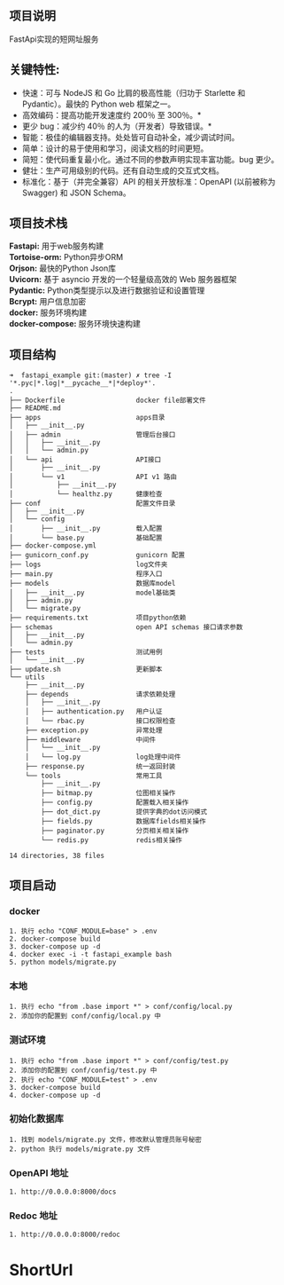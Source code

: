 ## 项目说明

 FastApi实现的短网址服务


## 关键特性:

- 快速：可与 NodeJS 和 Go 比肩的极高性能（归功于 Starlette 和 Pydantic）。最快的 Python web 框架之一。
- 高效编码：提高功能开发速度约 200％ 至 300％。*
- 更少 bug：减少约 40％ 的人为（开发者）导致错误。*
- 智能：极佳的编辑器支持。处处皆可自动补全，减少调试时间。
- 简单：设计的易于使用和学习，阅读文档的时间更短。
- 简短：使代码重复最小化。通过不同的参数声明实现丰富功能。bug 更少。
- 健壮：生产可用级别的代码。还有自动生成的交互式文档。
- 标准化：基于（并完全兼容）API 的相关开放标准：OpenAPI (以前被称为 Swagger) 和 JSON Schema。

## 项目技术栈

**Fastapi:**  用于web服务构建  
**Tortoise-orm:** Python异步ORM  
**Orjson:** 最快的Python Json库  
**Uvicorn:** 基于 asyncio 开发的一个轻量级高效的 Web 服务器框架  
**Pydantic:** Python类型提示以及进行数据验证和设置管理  
**Bcrypt:** 用户信息加密  
**docker:** 服务环境构建  
**docker-compose:** 服务环境快速构建  

## 项目结构

```
➜  fastapi_example git:(master) ✗ tree -I '*.pyc|*.log|*__pycache__*|*deploy*'.
.
├── Dockerfile                  docker file部署文件
├── README.md
├── apps                        apps目录
│   ├── __init__.py
│   ├── admin                   管理后台接口
│   │   ├── __init__.py
│   │   └── admin.py
│   └── api                     API接口
│       ├── __init__.py
│       └── v1                  API v1 路由
│           ├── __init__.py
│           └── healthz.py      健康检查
├── conf                        配置文件目录
│   ├── __init__.py
│   └── config
│       ├── __init__.py         载入配置
│       └── base.py             基础配置
├── docker-compose.yml
├── gunicorn_conf.py            gunicorn 配置
├── logs                        log文件夹
├── main.py                     程序入口
├── models                      数据库model
│   ├── __init__.py             model基础类
│   ├── admin.py
│   └── migrate.py            
├── requirements.txt            项目python依赖
├── schemas                     open API schemas 接口请求参数
│   ├── __init__.py
│   └── admin.py
├── tests                       测试用例
│   └── __init__.py
├── update.sh                   更新脚本
└── utils                      
    ├── __init__.py
    ├── depends                 请求依赖处理
    │   ├── __init__.py
    │   ├── authentication.py   用户认证
    │   └── rbac.py             接口权限检查
    ├── exception.py            异常处理
    ├── middleware              中间件
    │   └── __init__.py
    │   └── log.py              log处理中间件
    ├── response.py             统一返回封装
    └── tools                   常用工具
        ├── __init__.py
        ├── bitmap.py           位图相关操作
        ├── config.py           配置载入相关操作
        ├── dot_dict.py         提供字典的dot访问模式
        ├── fields.py           数据库fields相关操作
        ├── paginator.py        分页相关相关操作
        └── redis.py            redis相关操作

14 directories, 38 files

```



## 项目启动

### docker

    1. 执行 echo "CONF_MODULE=base" > .env
    2. docker-compose build
    3. docker-compose up -d
    4. docker exec -i -t fastapi_example bash
    5. python models/migrate.py 
    
### 本地

    1. 执行 echo "from .base import *" > conf/config/local.py
    2. 添加你的配置到 conf/config/local.py 中

### 测试环境

    1. 执行 echo "from .base import *" > conf/config/test.py 
    2. 添加你的配置到 conf/config/test.py 中
    2. 执行 echo "CONF_MODULE=test" > .env
    3. docker-compose build 
    4. docker-compose up -d 
    
### 初始化数据库

    1. 找到 models/migrate.py 文件，修改默认管理员账号秘密
    2. python 执行 models/migrate.py 文件
    
### OpenAPI 地址

    1. http://0.0.0.0:8000/docs

### Redoc 地址

    1. http://0.0.0.0:8000/redoc
# ShortUrl
